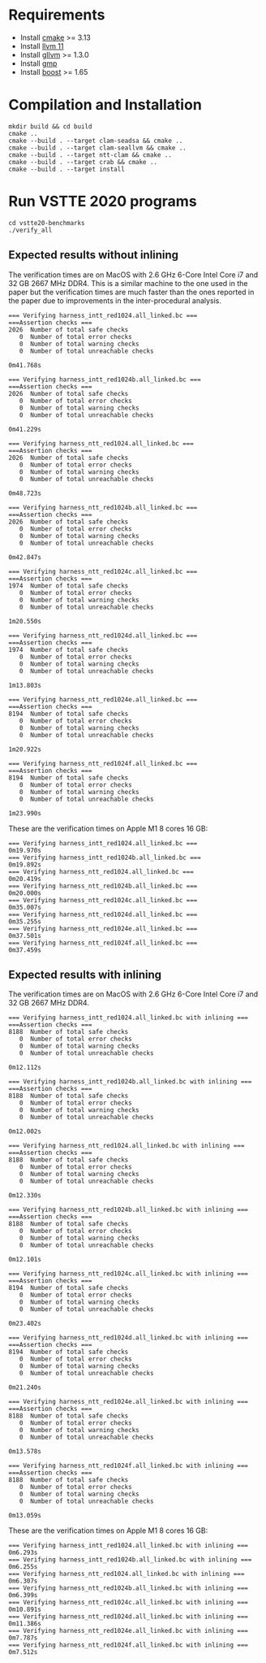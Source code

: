 # Requirements #

- Install [cmake](https://cmake.org/) >= 3.13 
- Install [llvm 11](https://releases.llvm.org/download.html)
- Install [gllvm](https://github.com/SRI-CSL/gllvm) >= 1.3.0
- Install [gmp](https://gmplib.org/)
- Install [boost](https://www.boost.org/) >= 1.65

# Compilation and Installation #

```
mkdir build && cd build
cmake ..
cmake --build . --target clam-seadsa && cmake ..
cmake --build . --target clam-seallvm && cmake ..
cmake --build . --target ntt-clam && cmake ..
cmake --build . --target crab && cmake ..
cmake --build . --target install
```

# Run VSTTE 2020 programs #

```
cd vstte20-benchmarks
./verify_all

```

## Expected results without inlining ## 

The verification times are on MacOS with 2.6 GHz 6-Core Intel Core i7
and 32 GB 2667 MHz DDR4. This is a similar machine to the one used in the paper but the verification times are much
faster than the ones reported in the paper due to improvements in the inter-procedural analysis.

```
=== Verifying harness_intt_red1024.all_linked.bc ===
===Assertion checks ===
2026  Number of total safe checks
   0  Number of total error checks
   0  Number of total warning checks
   0  Number of total unreachable checks

0m41.768s

=== Verifying harness_intt_red1024b.all_linked.bc ===
===Assertion checks ===
2026  Number of total safe checks
   0  Number of total error checks
   0  Number of total warning checks
   0  Number of total unreachable checks

0m41.229s

=== Verifying harness_ntt_red1024.all_linked.bc ===
===Assertion checks ===
2026  Number of total safe checks
   0  Number of total error checks
   0  Number of total warning checks
   0  Number of total unreachable checks

0m48.723s

=== Verifying harness_ntt_red1024b.all_linked.bc ===
===Assertion checks ===
2026  Number of total safe checks
   0  Number of total error checks
   0  Number of total warning checks
   0  Number of total unreachable checks

0m42.847s

=== Verifying harness_ntt_red1024c.all_linked.bc ===
===Assertion checks ===
1974  Number of total safe checks
   0  Number of total error checks
   0  Number of total warning checks
   0  Number of total unreachable checks

1m20.550s

=== Verifying harness_ntt_red1024d.all_linked.bc ===
===Assertion checks ===
1974  Number of total safe checks
   0  Number of total error checks
   0  Number of total warning checks
   0  Number of total unreachable checks

1m13.803s

=== Verifying harness_ntt_red1024e.all_linked.bc ===
===Assertion checks ===
8194  Number of total safe checks
   0  Number of total error checks
   0  Number of total warning checks
   0  Number of total unreachable checks

1m20.922s

=== Verifying harness_ntt_red1024f.all_linked.bc ===
===Assertion checks ===
8194  Number of total safe checks
   0  Number of total error checks
   0  Number of total warning checks
   0  Number of total unreachable checks

1m23.990s
```
These are the verification times on Apple M1 8 cores 16 GB:

```
=== Verifying harness_intt_red1024.all_linked.bc ===
0m19.970s
=== Verifying harness_intt_red1024b.all_linked.bc ===
0m19.892s
=== Verifying harness_ntt_red1024.all_linked.bc ===
0m20.419s
=== Verifying harness_ntt_red1024b.all_linked.bc ===
0m20.000s
=== Verifying harness_ntt_red1024c.all_linked.bc ===
0m35.007s
=== Verifying harness_ntt_red1024d.all_linked.bc ===
0m35.255s
=== Verifying harness_ntt_red1024e.all_linked.bc ===
0m37.501s
=== Verifying harness_ntt_red1024f.all_linked.bc ===
0m37.459s
```

## Expected results with inlining ## 

The verification times are on MacOS with 2.6 GHz 6-Core Intel Core i7
and 32 GB 2667 MHz DDR4.

```
=== Verifying harness_intt_red1024.all_linked.bc with inlining ===
===Assertion checks ===
8188  Number of total safe checks
   0  Number of total error checks
   0  Number of total warning checks
   0  Number of total unreachable checks

0m12.112s

=== Verifying harness_intt_red1024b.all_linked.bc with inlining ===
===Assertion checks ===
8188  Number of total safe checks
   0  Number of total error checks
   0  Number of total warning checks
   0  Number of total unreachable checks

0m12.002s

=== Verifying harness_ntt_red1024.all_linked.bc with inlining ===
===Assertion checks ===
8188  Number of total safe checks
   0  Number of total error checks
   0  Number of total warning checks
   0  Number of total unreachable checks

0m12.330s

=== Verifying harness_ntt_red1024b.all_linked.bc with inlining ===
===Assertion checks ===
8188  Number of total safe checks
   0  Number of total error checks
   0  Number of total warning checks
   0  Number of total unreachable checks

0m12.101s

=== Verifying harness_ntt_red1024c.all_linked.bc with inlining ===
===Assertion checks ===
8194  Number of total safe checks
   0  Number of total error checks
   0  Number of total warning checks
   0  Number of total unreachable checks

0m23.402s

=== Verifying harness_ntt_red1024d.all_linked.bc with inlining ===
===Assertion checks ===
8194  Number of total safe checks
   0  Number of total error checks
   0  Number of total warning checks
   0  Number of total unreachable checks

0m21.240s

=== Verifying harness_ntt_red1024e.all_linked.bc with inlining ===
===Assertion checks ===
8188  Number of total safe checks
   0  Number of total error checks
   0  Number of total warning checks
   0  Number of total unreachable checks

0m13.578s

=== Verifying harness_ntt_red1024f.all_linked.bc with inlining ===
===Assertion checks ===
8188  Number of total safe checks
   0  Number of total error checks
   0  Number of total warning checks
   0  Number of total unreachable checks

0m13.059s

```
These are the verification times on Apple M1 8 cores 16 GB:

```
=== Verifying harness_intt_red1024.all_linked.bc with inlining ===
0m6.293s
=== Verifying harness_intt_red1024b.all_linked.bc with inlining ===
0m6.255s
=== Verifying harness_ntt_red1024.all_linked.bc with inlining ===
0m6.307s
=== Verifying harness_ntt_red1024b.all_linked.bc with inlining ===
0m6.399s
=== Verifying harness_ntt_red1024c.all_linked.bc with inlining ===
0m10.891s
=== Verifying harness_ntt_red1024d.all_linked.bc with inlining ===
0m11.386s
=== Verifying harness_ntt_red1024e.all_linked.bc with inlining ===
0m7.787s
=== Verifying harness_ntt_red1024f.all_linked.bc with inlining ===
0m7.512s
```
